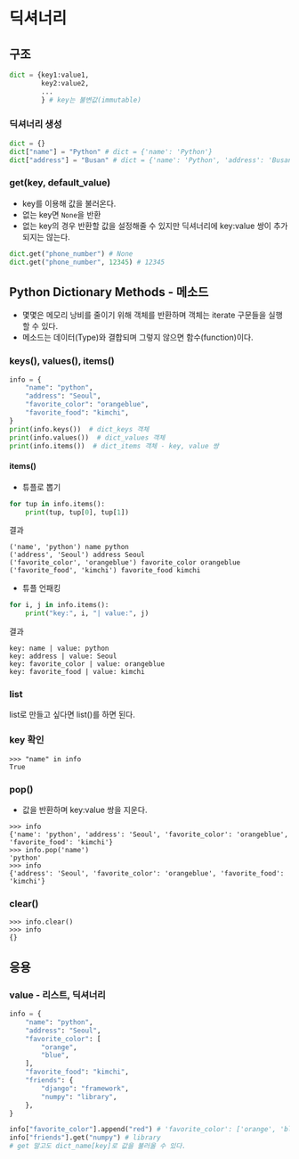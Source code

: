# 딕셔너리

## 구조
```py
dict = {key1:value1,
        key2:value2,
        ...
        } # key는 불변값(immutable)
```

### 딕셔너리 생성
```py
dict = {}
dict["name"] = "Python" # dict = {'name': 'Python'}
dict["address"] = "Busan" # dict = {'name': 'Python', 'address': 'Busan'}
```
### get(key, default_value)
- key를 이용해 값을 불러온다.
- 없는 key면 `None`을 반환
- 없는 key의 경우 반환할 값을 설정해줄 수 있지만 딕셔너리에 key:value 쌍이 추가되지는 않는다.
```py
dict.get("phone_number") # None
dict.get("phone_number", 12345) # 12345
```

## Python Dictionary Methods - 메소드
- 몇몇은 메모리 낭비를 줄이기 위해 객체를 반환하며 객체는 iterate 구문들을 실행할 수 있다.
- 메소드는 데이터(Type)와 결합되며 그렇지 않으면 함수(function)이다.

### keys(), values(), items()

```py
info = {
    "name": "python",
    "address": "Seoul",
    "favorite_color": "orangeblue",
    "favorite_food": "kimchi",
}
print(info.keys())  # dict_keys 객체
print(info.values())  # dict_values 객체
print(info.items())  # dict_items 객체 - key, value 쌍
```
#### items()
- 튜플로 뽑기
```py
for tup in info.items():
    print(tup, tup[0], tup[1])
```
결과
```
('name', 'python') name python
('address', 'Seoul') address Seoul
('favorite_color', 'orangeblue') favorite_color orangeblue
('favorite_food', 'kimchi') favorite_food kimchi
```
- 튜플 언패킹
```py
for i, j in info.items():
    print("key:", i, "| value:", j)
```
결과
```
key: name | value: python
key: address | value: Seoul
key: favorite_color | value: orangeblue
key: favorite_food | value: kimchi
```
### list
list로 만들고 싶다면 list()를 하면 된다.

### key 확인
```
>>> "name" in info
True
``` 
### pop()
- 값을 반환하며 key:value 쌍을 지운다.
```
>>> info
{'name': 'python', 'address': 'Seoul', 'favorite_color': 'orangeblue', 'favorite_food': 'kimchi'}
>>> info.pop('name')
'python'
>>> info
{'address': 'Seoul', 'favorite_color': 'orangeblue', 'favorite_food': 'kimchi'}
```

### clear()
```
>>> info.clear()
>>> info
{}
```

## 응용
### value - 리스트, 딕셔너리
```py
info = {
    "name": "python",
    "address": "Seoul",
    "favorite_color": [
        "orange",
        "blue",
    ],
    "favorite_food": "kimchi",
    "friends": {
        "django": "framework",
        "numpy": "library",
    },
}

info["favorite_color"].append("red") # 'favorite_color': ['orange', 'blue', 'red']
info["friends"].get("numpy") # library
# get 말고도 dict_name[key]로 값을 불러올 수 있다.
```